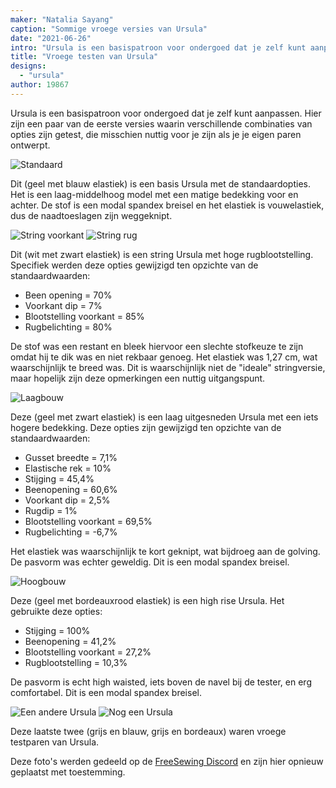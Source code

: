 ```yaml
---
maker: "Natalia Sayang"
caption: "Sommige vroege versies van Ursula"
date: "2021-06-26"
intro: "Ursula is een basispatroon voor ondergoed dat je zelf kunt aanpassen. Hier zijn een paar van de eerste versies waarin verschillende combinaties van opties zijn getest, die misschien nuttig voor je zijn als je je eigen paren ontwerpt."
title: "Vroege testen van Ursula"
designs:
  - "ursula"
author: 19867
---
```



Ursula is een basispatroon voor ondergoed dat je zelf kunt aanpassen. Hier zijn een paar van de eerste versies waarin verschillende combinaties van opties zijn getest, die misschien nuttig voor je zijn als je je eigen paren ontwerpt.

![Standaard](https://posts.freesewing.org/uploads/ursula_test_pairs_ursula1_39e33a7ec8.jpg)

Dit (geel met blauw elastiek) is een basis Ursula met de standaardopties. Het is een laag-middelhoog model met een matige bedekking voor en achter. De stof is een modal spandex breisel en het elastiek is vouwelastiek, dus de naadtoeslagen zijn weggeknipt.

![String voorkant](https://posts.freesewing.org/uploads/ursula_test_pairs_ursula2_2adedd2fd1.jpg) ![String rug](https://posts.freesewing.org/uploads/ursula_test_pairs_ursula3_4747862e3e.jpg)

Dit (wit met zwart elastiek) is een string Ursula met hoge rugblootstelling. Specifiek werden deze opties gewijzigd ten opzichte van de standaardwaarden:

* Been opening = 70%
* Voorkant dip = 7%
* Blootstelling voorkant = 85%
* Rugbelichting = 80%

De stof was een restant en bleek hiervoor een slechte stofkeuze te zijn omdat hij te dik was en niet rekbaar genoeg. Het elastiek was 1,27 cm, wat waarschijnlijk te breed was. Dit is waarschijnlijk niet de "ideale" stringversie, maar hopelijk zijn deze opmerkingen een nuttig uitgangspunt.

![Laagbouw](https://posts.freesewing.org/uploads/ursula_test_pairs_ursula4_1f456a1430.jpg)

Deze (geel met zwart elastiek) is een laag uitgesneden Ursula met een iets hogere bedekking. Deze opties zijn gewijzigd ten opzichte van de standaardwaarden:

* Gusset breedte = 7,1%
* Elastische rek = 10%
* Stijging = 45,4%
* Beenopening = 60,6%
* Voorkant dip = 2,5%
* Rugdip = 1%
* Blootstelling voorkant = 69,5%
* Rugbelichting = -6,7%

Het elastiek was waarschijnlijk te kort geknipt, wat bijdroeg aan de golving. De pasvorm was echter geweldig. Dit is een modal spandex breisel.

![Hoogbouw](https://posts.freesewing.org/uploads/ursula_test_pairs_ursula5_458fcc1b0c.jpg)

Deze (geel met bordeauxrood elastiek) is een high rise Ursula. Het gebruikte deze opties:

* Stijging = 100%
* Beenopening = 41,2%
* Blootstelling voorkant = 27,2%
* Rugblootstelling = 10,3%

De pasvorm is echt high waisted, iets boven de navel bij de tester, en erg comfortabel. Dit is een modal spandex breisel.

![Een andere Ursula](https://posts.freesewing.org/uploads/ursula_test_pairs_ursula6_4b570ee428.jpg) ![Nog een Ursula](https://posts.freesewing.org/uploads/ursula_test_pairs_ursula7_42e5238dc4.jpg)

Deze laatste twee (grijs en blauw, grijs en bordeaux) waren vroege testparen van Ursula.

<Note>

Deze foto's werden gedeeld op de [FreeSewing Discord](https://discord.freesewing.org/) en zijn hier opnieuw geplaatst met toestemming.

</Note>

